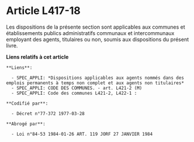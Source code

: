 # Article L417-18

Les dispositions de la présente section sont applicables aux communes et établissements publics administratifs communaux et
intercommunaux employant des agents, titulaires ou non, soumis aux dispositions du présent livre.

**Liens relatifs à cet article**

	**Liens**:

	  - SPEC_APPLI: *Dispositions applicables aux agents nommés dans des emplois permanents à temps non complet et aux agents non titulaires*
	  - SPEC_APPLI: CODE DES COMMUNES. - art. L421-2 (M)
	  - SPEC_APPLI: Code des communes L421-2, L422-1 :

	**Codifié par**:

	  - Décret n°77-372 1977-03-28

	**Abrogé par**:

	  - Loi n°84-53 1984-01-26 ART. 119 JORF 27 JANVIER 1984
